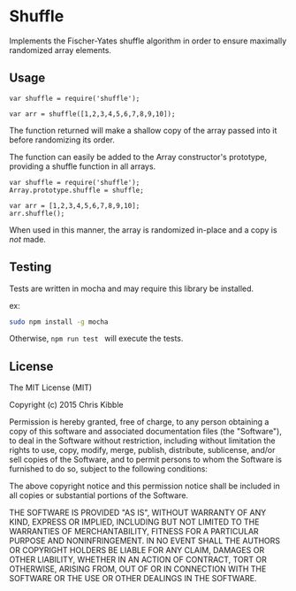 # Shuffle
Implements the Fischer-Yates shuffle algorithm in order to ensure maximally randomized array elements.

## Usage
```
var shuffle = require('shuffle');

var arr = shuffle([1,2,3,4,5,6,7,8,9,10]);
```

The function returned will make a shallow copy of the array passed into it before randomizing its order.

The function can easily be added to the Array constructor's prototype, providing a shuffle function in all arrays.
```
var shuffle = require('shuffle');
Array.prototype.shuffle = shuffle;

var arr = [1,2,3,4,5,6,7,8,9,10];
arr.shuffle();
```

When used in this manner, the array is randomized in-place and a copy is *not* made.


## Testing
Tests are written in mocha and may require this library be installed.

ex:

```sh
sudo npm install -g mocha
```

Otherwise, ```npm run test ``` will execute the tests.

## License
 
The MIT License (MIT)

Copyright (c) 2015 Chris Kibble

Permission is hereby granted, free of charge, to any person obtaining a copy of this software and associated documentation files (the "Software"), to deal in the Software without restriction, including without limitation the rights to use, copy, modify, merge, publish, distribute, sublicense, and/or sell copies of the Software, and to permit persons to whom the Software is furnished to do so, subject to the following conditions:

The above copyright notice and this permission notice shall be included in all copies or substantial portions of the Software.

THE SOFTWARE IS PROVIDED "AS IS", WITHOUT WARRANTY OF ANY KIND, EXPRESS OR IMPLIED, INCLUDING BUT NOT LIMITED TO THE WARRANTIES OF MERCHANTABILITY, FITNESS FOR A PARTICULAR PURPOSE AND NONINFRINGEMENT. IN NO EVENT SHALL THE AUTHORS OR COPYRIGHT HOLDERS BE LIABLE FOR ANY CLAIM, DAMAGES OR OTHER LIABILITY, WHETHER IN AN ACTION OF CONTRACT, TORT OR OTHERWISE, ARISING FROM, OUT OF OR IN CONNECTION WITH THE SOFTWARE OR THE USE OR OTHER DEALINGS IN THE SOFTWARE.
